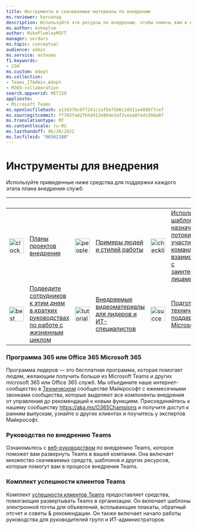 ```yaml
---
title: Инструменты и скачиваемые материалы по внедрению
ms.reviewer: karuanag
description: Используйте эти ресурсы по внедрению, чтобы помочь вам в внедрении Microsoft Teams и других служб Microsoft 365 или Office 365.
ms.author: mikeplum
author: MikePlumleyMSFT
manager: serdars
ms.topic: conceptual
audience: admin
ms.service: msteams
f1.keywords:
- CSH
ms.custom: Adopt
ms.collection:
- Teams_ITAdmin_Adopt
- M365-collaboration
search.appverid: MET150
appliesto:
- Microsoft Teams
ms.openlocfilehash: a13d376c6f7241c1afbb75b6c2dd11a4898f7cef
ms.sourcegitcommit: ff783fad2fb5d412e864e3af2ceaa8fedcd9da07
ms.translationtype: MT
ms.contentlocale: ru-RU
ms.lasthandoff: 06/30/2022
ms.locfileid: "66562188"
---
```

# <a name="tools-for-driving-adoption"></a>Инструменты для внедрения

Используйте приведенные ниже средства для поддержки каждого этапа плана внедрения служб.  

|&nbsp;|&nbsp;|&nbsp;|&nbsp;|&nbsp;|&nbsp;|
| ------------- | ------------- | ------------- | ------------- | ------------- | ------------- |
| <img src="/office/media/icons/clock-teams.svg" width="40 px" height="40 px" alt="clock icon.">| [Планы проектов внедрения](https://download.microsoft.com/download/3/b/f/3bf2f240-de41-47f4-9c9c-0cb3597c8300/teams-adopt-service-adoption-plans-oct-2018.zip) | <img src="/office/media/icons/users-people.svg" width="40 px" height="40 px" alt="people icon.">| [Примеры людей и стилей работы](https://download.microsoft.com/download/a/b/0/ab091b25-8477-4e34-83e8-5fdb04cee840/teams-adopt-example-personas.zip) | <img src="/office/media/icons/task-checklist-planning-teams.svg" width="40 px" height="40 px" alt="checklist icon."> | [Используйте этот шаблон, чтобы назначать рабочие потоки ключевым участникам команды и взаимодействовать с заинтересованными лицами.](https://download.microsoft.com/download/5/2/b/52b946c8-fe0f-409c-8c32-84e0763e8170/teams-adopt-work-assign-and-stakeholders.zip) |
| <img src="/office/media/icons/best-practices-teams.svg" width="40 px" height="40 px" alt="best practices icon.">| [Подведите сотрудников к этим дням в кратких руководствах по работе с жизненным циклом](https://download.microsoft.com/download/1/f/3/1f3e4e44-ffee-44cb-a5f2-600b351016b9/teams-adopt-day-in-the-life-quicksheets.zip) | <img src="/office/media/icons/education-tutorial-teams.svg" width="40 px" height="40 px" alt="tutorial icon.">| [Внедряемые видеоматериалы для лидеров и ИТ-специалистов](https://aka.ms/CoffeeintheCloud) | <img src="/office/media/icons/success.svg" width="40 px" height="40 px" alt="success icon.">| [Подготовка службы технической поддержки для Microsoft Teams](https://download.microsoft.com/download/3/5/c/35cf9120-562b-4baf-b199-609e96f848f7/teams-adopt-helpdesk-guide.pdf) |


### <a name="microsoft-365-or-office-365-champions-program"></a>Программа 365 или Office 365 Microsoft 365
Программа лидеров — это бесплатная программа, которая помогает людям, желающим получить больше из Microsoft Teams и других microsoft 365 или Office 365 служб. Мы объедините наше интернет-сообщество в [Техническом](https://aka.ms/DriveAdoption) сообществе Майкрософт с ежемесячными звонками сообщества, которые выделяют все компоненты внедрения от управления до рекомендаций к новым функциям. Присоединяйтесь к нашему сообществу https://aka.ms/O365Champions и получите доступ к ранним выпускам, узнайте о других клиентах и поучитесь у экспертов Майкрософт.  

### <a name="teams-adoption-guide"></a>Руководство по внедрению Teams
Ознакомьтесь с [веб-руководством](https://aka.ms/teamstoolkit) по внедрению Teams, которое поможет вам развернуть Teams в вашей компании. Она включает множество скачиваемых средств, шаблонов и других ресурсов, которые помогут вам в процессе внедрения Teams.

### <a name="teams-customer-success-kit"></a>Комплект успешности клиентов Teams
Комплект [успешности клиентов Teams](https://aka.ms/TeamsCustomerSuccess) предоставляет средства, помогающие развертывать Teams в организации. Он включает шаблоны электронной почты для объявлений, всплывающие плакаты, обратный отсчет и советы & рекомендации. Он также включает начало работы руководства для руководителей групп и ИТ-администраторов.
